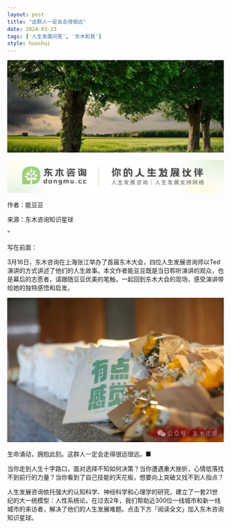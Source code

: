 ```yaml
---
layout: post
title: "这群人一定会走得很远"
date: 2024-03-23
tags: ['人生发展问答', '东木和我']
style: huoshui
---
```


![](/assets/post_images/2024-03-23-17319184201770.24461798240946497.jpeg)



**![](/assets/post_images/2024-03-23-17319184199510.600417178818522.jpeg)**

作者：能豆豆

来源：东木咨询知识星球

“

写在前面：

3月16日，东木咨询在上海张江举办了首届东木大会，四位人生发展咨询师以Ted演讲的方式讲述了他们的人生故事。本文作者能豆豆既是当日聆听演讲的观众，也是幕后的志愿者，请跟随豆豆优美的笔触，一起回到东木大会的现场，感受演讲带给她的独特感悟和启发。

  

![](/assets/post_images/2024-03-23-17319184204310.09957453531089944.jpeg)

生命涌动，拥抱此刻。这群人一定会走得很远很远。■  

  

  

  

当你走到人生十字路口，面对选择不知如何决策？当你遭遇重大挫折，心情低落找不到前行的力量？当你看到了自己技能的天花板，想要向上突破又找不到人指点？

  

人生发展咨询依托强大的认知科学、神经科学和心理学的研究，建立了一套21世纪的大一统模型：人性系统论。在过去2年，我们帮助近300位一线城市和新一线城市的来访者，解决了他们的人生发展难题。点击下方「阅读全文」加入东木咨询知识星球。